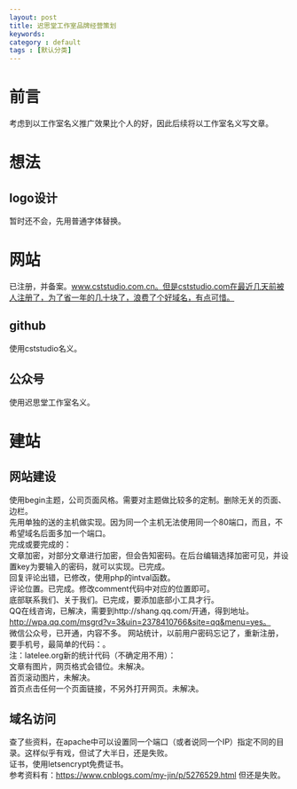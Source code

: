 ```yaml
---
layout: post
title: 迟思堂工作室品牌经营策划
keywords: 
category : default
tags : [默认分类]
---
```


# 前言
考虑到以工作室名义推广效果比个人的好，因此后续将以工作室名义写文章。
# 想法
## logo设计
暂时还不会，先用普通字体替换。  
# 网站
已注册，并备案。www.cststudio.com.cn。但是cststudio.com在最近几天前被人注册了，为了省一年的几十块了，浪费了个好域名，有点可惜。  
## github
使用cststudio名义。

## 公众号
使用迟思堂工作室名义。

# 建站
## 网站建设
使用begin主题，公司页面风格。需要对主题做比较多的定制。删除无关的页面、边栏。  
先用单独的送的主机做实现。因为同一个主机无法使用同一个80端口，而且，不希望域名后面多加一个端口。  
完成或要完成的：  
文章加密，对部分文章进行加密，但会告知密码。在后台编辑选择加密可见，并设置key为要输入的密码，就可以实现。已完成。  
回复评论出错，已修改，使用php的intval函数。  
评论位置。已完成。修改comment代码中对应的位置即可。  
底部联系我们、关于我们。已完成，要添加底部小工具才行。  
QQ在线咨询，已解决，需要到http://shang.qq.com/开通，得到地址。http://wpa.qq.com/msgrd?v=3&uin=2378410766&site=qq&menu=yes。  
微信公众号，已开通，内容不多。
网站统计，以前用户密码忘记了，重新注册，要手机号，最简单的代码：<script src="https://s22.cnzz.com/z_stat.php?id=1273577365&web_id=1273577365" language="JavaScript"></script>。  
注：latelee.org新的统计代码（不确定用不用）：<script src="https://s22.cnzz.com/z_stat.php?id=1273577387&web_id=1273577387" language="JavaScript"></script>  
文章有图片，网页格式会错位。未解决。  
首页滚动图片，未解决。  
首页点击任何一个页面链接，不另外打开网页。未解决。  

## 域名访问
查了些资料，在apache中可以设置同一个端口（或者说同一个IP）指定不同的目录。这样似乎有戏，但试了大半日，还是失败。  
证书，使用letsencrypt免费证书。  
参考资料有：https://www.cnblogs.com/my-jin/p/5276529.html
但还是失败。  